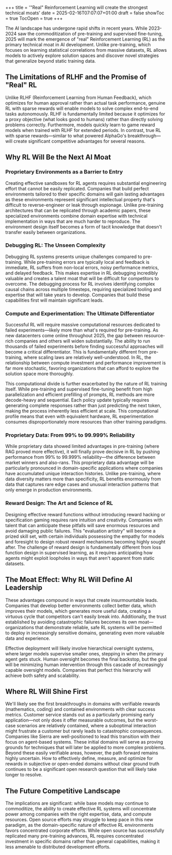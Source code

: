 +++
title = '"Real" Reinforcement Learning will create the strongest technical moats'
date = 2025-02-16T07:07:07+01:00
draft = false
showToc = true
TocOpen = true
+++


The AI landscape has undergone rapid shifts in recent years. While 2023-2024 saw the commoditization of pre-training and supervised fine-tuning, 2025 will mark the emergence of "real" Reinforcement Learning (RL) as the primary technical moat in AI development. Unlike pre-training, which focuses on learning statistical correlations from massive datasets, RL allows models to actively explore solution spaces and discover novel strategies that generalize beyond static training data.

## The Limitations of RLHF and the Promise of "Real" RL

Unlike RLHF (Reinforcement Learning from Human Feedback), which optimizes for human approval rather than actual task performance, genuine RL with sparse rewards will enable models to solve complex end-to-end tasks autonomously. RLHF is fundamentally limited because it optimizes for a proxy objective (what looks good to humans) rather than directly solving problems correctly. Furthermore, models quickly learn to game reward models when trained with RLHF for extended periods. In contrast, true RL with sparse rewards—similar to what powered AlphaGo's breakthrough—will create significant competitive advantages for several reasons.

## Why RL Will Be the Next AI Moat

### Proprietary Environments as a Barrier to Entry

Creating effective sandboxes for RL agents requires substantial engineering effort that cannot be easily replicated. Companies that build perfect environments tailored to their specific domains will gain lasting advantages as these environments represent significant intellectual property that's difficult to reverse-engineer or leak through espionage. Unlike pre-training architectures that can be replicated through academic papers, these specialized environments combine domain expertise with technical implementation in ways that are much harder to reproduce. The environment design itself becomes a form of tacit knowledge that doesn't transfer easily between organizations.

### Debugging RL: The Unseen Complexity

Debugging RL systems presents unique challenges compared to pre-training. While pre-training errors are typically local and feedback is immediate, RL suffers from non-local errors, noisy performance metrics, and delayed feedback. This makes expertise in RL debugging incredibly valuable and creates a talent moat that will be difficult for competitors to overcome. The debugging process for RL involves identifying complex causal chains across multiple timesteps, requiring specialized tooling and expertise that will take years to develop. Companies that build these capabilities first will maintain significant leads.

### Compute and Experimentation: The Ultimate Differentiator

Successful RL will require massive computational resources dedicated to failed experiments—likely more than what's required for pre-training. As new datacenters come online throughout 2025, the gap between resource-rich companies and others will widen substantially. The ability to run thousands of failed experiments before finding successful approaches will become a critical differentiator. This is fundamentally different from pre-training, where scaling laws are relatively well-understood. In RL, the relationship between compute investment and performance improvement is far more stochastic, favoring organizations that can afford to explore the solution space more thoroughly.

This computational divide is further exacerbated by the nature of RL training itself. While pre-training and supervised fine-tuning benefit from high parallelization and efficient prefilling of prompts, RL methods are more decode-heavy and sequential. Each policy update typically requires generating complete responses rather than just predicting the next token, making the process inherently less efficient at scale. This computational profile means that even with equivalent hardware, RL experimentation consumes disproportionately more resources than other training paradigms.

### Proprietary Data: From 99% to 99.999% Reliability

While proprietary data showed limited advantages in pre-training (where RAG proved more effective), it will finally prove decisive in RL by pushing performance from 99% to 99.999% reliability—the difference between market winners and also-rans. This proprietary data advantage will be particularly pronounced in domain-specific applications where companies have accumulated unique interaction histories. Unlike pre-training, where data diversity matters more than specificity, RL benefits enormously from data that captures rare edge cases and unusual interaction patterns that only emerge in production environments.

### Reward Design: The Art and Science of RL

Designing effective reward functions without introducing reward hacking or specification gaming requires rare intuition and creativity. Companies with talent that can anticipate these pitfalls will save enormous resources and avoid damaging public failures. This "evaluation artistry" will become a prized skill set, with certain individuals possessing the empathy for models and foresight to design robust reward mechanisms becoming highly sought after. The challenge of reward design is fundamentally different from loss function design in supervised learning, as it requires anticipating how agents might exploit loopholes in ways that aren't apparent from static datasets.

## The Moat Effect: Why RL Will Define AI Leadership

These advantages compound in ways that create insurmountable leads. Companies that develop better environments collect better data, which improves their models, which generates more useful data, creating a virtuous cycle that competitors can't easily break into. Additionally, the trust established by avoiding catastrophic failures becomes its own moat—organizations that demonstrate reliable, safe RL systems will be permitted to deploy in increasingly sensitive domains, generating even more valuable data and experience.

Effective deployment will likely involve hierarchical oversight systems, where larger models supervise smaller ones, stepping in when the primary agent gets stuck. Human oversight becomes the final backstop, but the goal will be minimizing human intervention through this cascade of increasingly capable oversight models. Companies that perfect this hierarchy will achieve both safety and scalability.

## Where RL Will Shine First

We'll likely see the first breakthroughs in domains with verifiable rewards (mathematics, coding) and contained environments with clear success metrics. Customer service stands out as a particularly promising early application—not only does it offer measurable outcomes, but the worst-case scenarios are relatively contained, where a suboptimal interaction might frustrate a customer but rarely leads to catastrophic consequences. Companies like Sierra are well-positioned to lead this transition with their focus on agent-based systems. These initial domains will serve as proving grounds for techniques that will later be applied to more complex problems. Beyond these easily verifiable areas, however, the path forward remains highly uncertain. How to effectively define, measure, and optimize for rewards in subjective or open-ended domains without clear ground truth continues to be a significant open research question that will likely take longer to resolve.

## The Future Competitive Landscape

The implications are significant: while base models may continue to commoditize, the ability to create effective RL systems will concentrate power among companies with the right expertise, data, and compute resources. Open source efforts may struggle to keep pace in this new paradigm, as the domain-specific nature of effective RL environments favors concentrated corporate efforts. While open source has successfully replicated many pre-training advances, RL requires concentrated investment in specific domains rather than general capabilities, making it less amenable to distributed development efforts.

